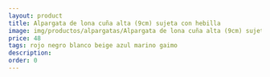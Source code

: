 ```yaml
---
layout: product
title: Alpargata de lona cuña alta (9cm) sujeta con hebilla 
image: img/productos/alpargatas/Alpargata de lona cuña alta (9cm) sujeta con hebilla =48 =rojo negro blanco beige azul marino gaimo.webp
price: 48 
tags: rojo negro blanco beige azul marino gaimo
description: 
order: 0
---
```

